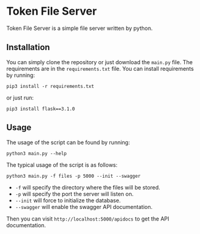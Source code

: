 # Token File Server
Token File Server is a simple file server written by python.

## Installation
You can simply clone the repository or just download the `main.py` file.
The requirements are in the `requirements.txt` file. You can install requirements by running:
```
pip3 install -r requirements.txt
```
or just run:
```
pip3 install flask==3.1.0
```

## Usage
The usage of the script can be found by running:
```
python3 main.py --help
```
The typical usage of the script is as follows:
```
python3 main.py -f files -p 5000 --init --swagger
```
- `-f` will specify the directory where the files will be stored.
- `-p` will specify the port the server will listen on.
- `--init` will force to initialize the database.
- `--swagger` will enable the swagger API documentation.

Then you can visit `http://localhost:5000/apidocs` to get the API documentation.

